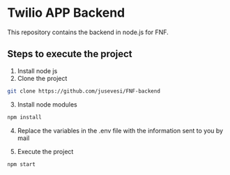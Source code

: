 # Twilio APP Backend

This repository contains the backend in node.js for FNF.

## Steps to execute the project
1. Install node js
2. Clone the project
```sh
git clone https://github.com/jusevesi/FNF-backend
```
3. Install node modules
```sh
npm install
```   
4. Replace the variables in the .env file with the information sent to you by mail
   
5. Execute the project
```sh
npm start
```  
